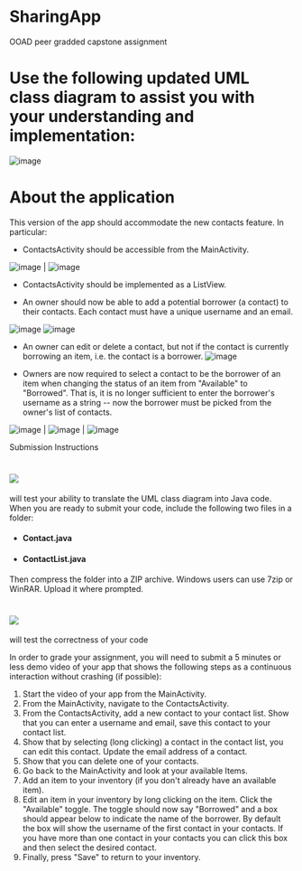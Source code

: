 # SharingApp
OOAD peer gradded capstone assignment
# Use the following updated UML class diagram to assist you with your understanding and implementation:
![image](https://user-images.githubusercontent.com/22343548/145957237-f15527b7-9734-49b9-8ee1-389eb0ef9dfc.png)


# About the application

This version of the app should accommodate the new contacts feature. In particular:

- ContactsActivity should be accessible from the MainActivity.

 ![image](https://user-images.githubusercontent.com/22343548/145955822-1e11d7b2-e837-47c6-9ee4-0b2f67ee540d.png) | ![image](https://user-images.githubusercontent.com/22343548/145955833-2a2bf303-4910-4b09-bc2c-4f896de80a5d.png)



- ContactsActivity should be implemented as a ListView.

- An owner should now be able to add a potential borrower (a contact) to their contacts. Each contact must have a unique username and an email.

![image](https://user-images.githubusercontent.com/22343548/145955882-5203515e-7c74-49a9-bfca-a44bea4f7291.png)
![image](https://user-images.githubusercontent.com/22343548/145955890-4a8c8c86-ded7-4895-8ec2-fde437d2ef1c.png)


- An owner can edit or delete a contact, but not if the contact is currently borrowing an item, i.e. the contact is a borrower.
![image](https://user-images.githubusercontent.com/22343548/145955908-0c70e6cd-eb30-456b-ae59-616209e5b6d7.png)



- Owners are now required to select a contact to be the borrower of an item when changing the status of an item from "Available" to "Borrowed". That is, it is no longer sufficient to enter the borrower's username as a string -- now the borrower must be picked from the owner's list of contacts.

![image](https://user-images.githubusercontent.com/22343548/145955948-431b7bdb-0b0b-4cad-a76a-d3b6c9421023.png) | ![image](https://user-images.githubusercontent.com/22343548/145955971-72afb926-cb87-4bde-ac0b-4969e566353d.png) | ![image](https://user-images.githubusercontent.com/22343548/145955971-72afb926-cb87-4bde-ac0b-4969e566353d.png)

Submission Instructions

# ![](https://img.shields.io/badge/Part%201%20Submission%20-UML%20to%20code-green)
will test your ability to translate the UML class diagram into Java code. When you are ready to submit your code, include the following two files in a folder:

- #### Contact.java
- #### ContactList.java

Then compress the folder into a ZIP archive. Windows users can use 7zip or WinRAR. Upload it where prompted.

# ![](https://img.shields.io/badge/Part%202%20Submission%20-DEMO%20video-green) 
will test the correctness of your code

In order to grade your assignment, you will need to submit a 5 minutes or less demo video of your app that shows the following steps as a continuous interaction without crashing (if possible):

1. Start the video of your app from the MainActivity.
2. From the MainActivity, navigate to the ContactsActivity.
3. From the ContactsActivity, add a new contact to your contact list. Show that you can enter a username and email, save this contact to your contact list. 
4. Show that by selecting (long clicking) a contact in the contact list, you can edit this contact. Update the email address of a contact.
5. Show that you can delete one of your contacts.
6. Go back to the MainActivity and look at your available Items.
7. Add an item to your inventory (if you don't already have an available item).
8. Edit an item in your inventory by long clicking on the item. Click the "Available" toggle. The toggle should now say "Borrowed" and a box should appear below to indicate the name of the borrower. By default the box will show the username of the first contact in your contacts. If you have more than one contact in your contacts you can click this box and then select the desired contact. 
9. Finally, press "Save" to return to your inventory.

